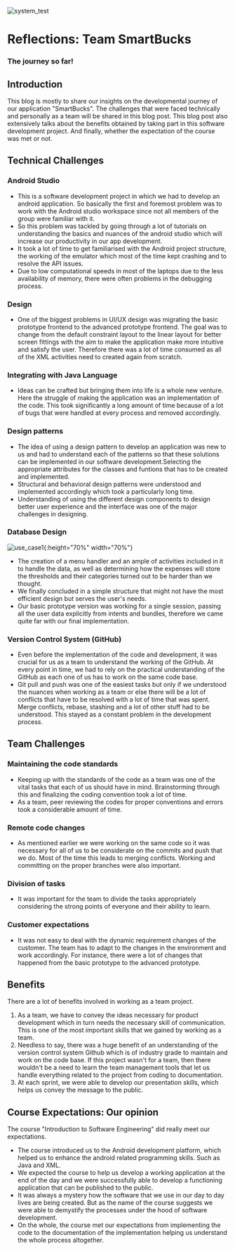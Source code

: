 ![system_test](https://www.securitymagazine.com/ext/resources/SEC/2017/November/personal-introspection-security-magazine-november-2017.jpg)

# Reflections: Team SmartBucks 
### The journey so far!

## Introduction
 
This blog is mostly to share our insights on the developmental journey of our application "SmartBucks". The challenges that were faced technically and personally as a team will be shared in this blog post. This blog post also extensively talks about the benefits obtained by taking part in this software development project. And finally, whether the expectation of the course was met or not. 

## Technical Challenges 

### Android Studio

- This is a software development project in which we had to develop an android application. So basically the first and foremost problem was to work with the Android studio workspace since not all members of the group were familiar with it. 
- So this problem was tackled by going through a lot of tutorials on understanding the basics and nuances of the android studio which will increase our productivity in our app development. 
- It took a lot of time to get familiarised with the Android project structure, the working of the emulator which most of the time kept crashing and to resolve the API issues. 
- Due to low computational speeds in most of the laptops due to the less availability of memory, there were often problems in the debugging process. 

### Design 

- One of the biggest problems in UI/UX design was migrating the basic prototype frontend to the advanced prototype frontend. The goal was to change from the default constraint layout to the linear layout for better screen fittings with the aim to make the application make more intuitive and satisfy the user. Therefore there was a lot of time consumed as all of the XML activities need to created again from scratch. 

### Integrating with Java Language 

- Ideas can be crafted but bringing them into life is a whole new venture. Here the struggle of making the application was an implementation of the code. This took significantly a long amount of time because of a lot of bugs that were handled at every process and removed accordingly. 
  
### Design patterns

- The idea of using a design pattern to develop an application was new to us and had to understand each of the patterns so that these solutions can be implemented in our software development.Selecting the appropriate attributes for the classes and funtions that has to be created and implemented. 
- Structural and behavioral design patterns were understood and implemented accordingly which took a particularly long time. 
- Understanding of using the different design components to design better user experience and the interface was one of the major challenges in designing. 

### Database Design 

![use_case1]({{site.baseurl}}/images/Database.jpeg){:height="70%" width="70%"}
- The creation of a menu handler and an ample of activities included in it to handle the data, as well as determining how the expenses will store the thresholds and their categories turned out to be harder than we thought.
- We finally concluded in a simple structure that might not have the most efficient design but serves the user's needs.
- Our basic prototype version was working for a single session, passing all the user data explicitly from intents and bundles, therefore we came quite far with our final implementation.

### Version Control System (GitHub)
- Even before the implementation of the code and development, it was crucial for us as a team to understand the working of the GitHub. At every point in time, we had to rely on the practical understanding of the GitHub as each one of us has to work on the same code base. 
- Git pull and push was one of the easiest tasks but only if we understood the nuances when working as a team or else there will be a lot of conflicts that have to be resolved with a lot of time that was spent. Merge conflicts, rebase, stashing and a lot of other stuff had to be understood. This stayed as a constant problem in the development process. 

## Team Challenges 

### Maintaining the code standards
- Keeping up with the standards of the code as a team was one of the vital tasks that each of us should have in mind. Brainstorming through this and finalizing the coding convention took a lot of time. 
- As a team, peer reviewing the codes for proper conventions and errors took a considerable amount of time. 

### Remote code changes 
- As mentioned earlier we were working on the same code so it was necessary for all of us to be considerate on the commits and push that we do. Most of the time this leads to merging conflicts. Working and committing on the proper branches were also important.

### Division of tasks
- It was important for the team to divide the tasks appropriately considering the strong points of everyone and their ability to learn. 

### Customer expectations 
- It was not easy to deal with the dynamic requirement changes of the customer. The team has to adapt to the changes in the environment and work accordingly. For instance, there were a lot of changes that happened from the basic prototype to the advanced prototype. 


## Benefits 

There are a lot of benefits involved in working as a team project. 

1. As a team, we have to convey the ideas necessary for product development which in turn needs the necessary skill of communication. This is one of the most important skills that we gained by working as a team. 
2. Needless to say, there was a huge benefit of an understanding of the version control system Github which is of industry grade to maintain and work on the code base. 
If this project wasn't for a team, then there wouldn't be a need to learn the team management tools that let us handle everything related to the project from coding to documentation. 
3. At each sprint, we were able to develop our presentation skills, which helps us convey the message to the public. 

## Course Expectations: Our opinion 

The course "Introduction to Software Engineering" did really meet our expectations.

- The course introduced us to the Android development platform, which helped us to enhance the android related programming skills. Such as Java and XML. 
- We expected the course to help us develop a working application at the end of the day and we were successfully able to develop a functioning application that can be published to the public. 
- It was always a mystery how the software that we use in our day to day lives are being created. But as the name of the course suggests we were able to demystify the processes under the hood of software development. 
- On the whole, the course met our expectations from implementing the code to the documentation of the implementation helping us understand the whole process altogether. 
